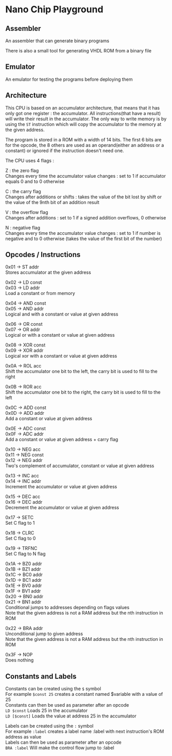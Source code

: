 # Nano Chip Playground

## Assembler
An assembler that can generate binary programs

There is also a small tool for generating VHDL ROM from a binary file

## Emulator
An emulator for testing the programs before deploying them

## Architecture
This CPU is based on an accumulator architecture, that means that it has only got one register : the accumulator. All instructions(that have a result) will write their result in the accumulator. The only way to write memory is by using the `ST` instruction which will copy the accumulator to the memory at the given address.

The program is stored in a ROM with a width of 14 bits. The first 6 bits are for the opcode, the 8 others are used as an operand(either an address or a constant) or ignored if the instruction doesn't need one.

The CPU uses 4 flags :

Z : the zero flag \
Changes every time the accumulator value changes : set to 1 if accumulator equals 0 and to 0 otherwise

C : the carry flag \
Changes after additions or shifts : takes the value of the bit lost by shift or the value of the 9nth bit of an addition result

V : the overflow flag \
Changes after additions : set to 1 if a signed addition overflows, 0 otherwise

N : negative flag \
Changes every time the accumulator value changes : set to 1 if number is negative and to 0 otherwise (takes the value of the first bit of the number)

## Opcodes / Instructions
0x01 -> ST addr \
Stores accumulator at the given address

0x02 -> LD const \
0x03 -> LD addr \
Load a constant or from memory

0x04 -> AND const \
0x05 -> AND addr \
Logical and with a constant or value at given address

0x06 -> OR const \
0x07 -> OR addr \
Logical or with a constant or value at given address

0x08 -> XOR const \
0x09 -> XOR addr \
Logical xor with a constant or value at given address

0x0A -> ROL acc \
Shift the accumulator one bit to the left, the carry bit is used to fill to the right

0x0B -> ROR acc \
Shift the accumulator one bit to the right, the carry bit is used to fill to the left

0x0C -> ADD const \
0x0D -> ADD addr \
Add a constant or value at given address

0x0E -> ADC const \
0x0F -> ADC addr \
Add a constant or value at given address + carry flag

0x10 -> NEG acc \
0x11 -> NEG const \
0x12 -> NEG addr \
Two's complement of accumulator, constant or value at given address

0x13 -> INC acc \
0x14 -> INC addr \
Increment the accumulator or value at given address

0x15 -> DEC acc \
0x16 -> DEC addr \
Decrement the accumulator or value at given address

0x17 -> SETC \
Set C flag to 1

0x18 -> CLRC \
Set C flag to 0

0x19 -> TRFNC \
Set C flag to N flag

0x1A -> BZ0 addr \
0x1B -> BZ1 addr \
0x1C -> BC0 addr \
0x1D -> BC1 addr \
0x1E -> BV0 addr \
0x1F -> BV1 addr \
0x20 -> BN0 addr \
0x21 -> BN1 addr \
Conditional jumps to addresses depending on flags values \
Note that the given address is not a RAM address but the nth instruction in ROM

0x22 -> BRA addr \
Unconditional jump to given address \
Note that the given address is not a RAM address but the nth instruction in ROM

0x3F -> NOP \
Does nothing

## Constants and Labels
Constants can be created using the `$` symbol \
For example `$const 25` creates a constant named $variable with a value of 25 \
Constants can then be used as parameter after an opcode \
`LD $const` Loads 25 in the accumulator \
`LD [$const]` Loads the value at address 25 in the accumulator

Labels can be created using the `:` symbol \
For example `:label` creates a label name :label with next instruction's ROM address as value \
Labels can then be used as parameter after an opcode \
`BRA :label` Will make the control flow jump to :label

